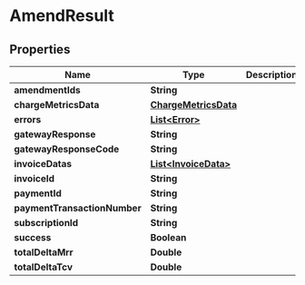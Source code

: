 
# AmendResult

## Properties
Name | Type | Description | Notes
------------ | ------------- | ------------- | -------------
**amendmentIds** | **String** |  |  [optional]
**chargeMetricsData** | [**ChargeMetricsData**](ChargeMetricsData.md) |  |  [optional]
**errors** | [**List&lt;Error&gt;**](Error.md) |  |  [optional]
**gatewayResponse** | **String** |  |  [optional]
**gatewayResponseCode** | **String** |  |  [optional]
**invoiceDatas** | [**List&lt;InvoiceData&gt;**](InvoiceData.md) |  |  [optional]
**invoiceId** | **String** |  |  [optional]
**paymentId** | **String** |  |  [optional]
**paymentTransactionNumber** | **String** |  |  [optional]
**subscriptionId** | **String** |  |  [optional]
**success** | **Boolean** |  |  [optional]
**totalDeltaMrr** | **Double** |  |  [optional]
**totalDeltaTcv** | **Double** |  |  [optional]



